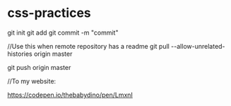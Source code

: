 # css-practices

git init
git add
git commit -m "commit"

//Use this when remote repository has a readme 
git pull --allow-unrelated-histories origin master

git push origin master

//To my website:

https://codepen.io/thebabydino/pen/LmxnI